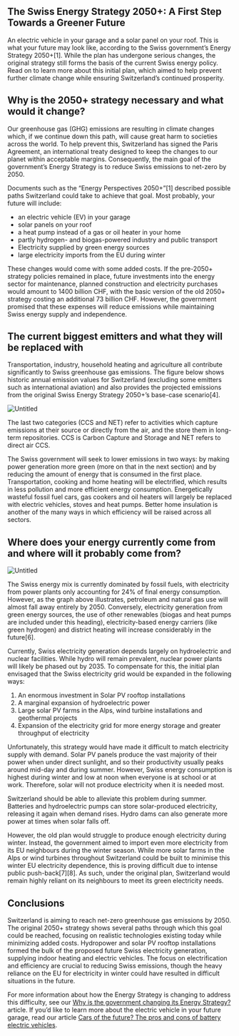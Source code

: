 ## **The Swiss Energy Strategy 2050+: A First Step Towards a Greener Future**

An electric vehicle in your garage and a solar panel on your roof. This is what your future may look like, according to the Swiss government’s Energy Strategy 2050+[1]. While the plan has undergone serious changes, the original strategy still forms the basis of the current Swiss energy policy. Read on to learn more about this initial plan, which aimed to help prevent further climate change while ensuring Switzerland’s continued prosperity.

## **Why is the 2050+ strategy necessary and what would it change?**

Our greenhouse gas (GHG) emissions are resulting in climate changes which, if we continue down this path, will cause great harm to societies across the world. To help prevent this, Switzerland has signed the Paris Agreement, an international treaty designed to keep the changes to our planet within acceptable margins. Consequently, the main goal of the government’s Energy Strategy is to reduce Swiss emissions to net-zero by 2050.

Documents such as the “Energy Perspectives 2050+”[1] described possible paths Switzerland could take to achieve that goal. Most probably, your future will include:

- an electric vehicle (EV) in your garage
- solar panels on your roof
- a heat pump instead of a gas or oil heater in your home
- partly hydrogen- and biogas-powered industry and public transport
- Electricity supplied by green energy sources
- large electricity imports from the EU during winter

These changes would come with some added costs. If the pre-2050+ strategy policies remained in place, future investments into the energy sector for maintenance, planned construction and electricity purchases would amount to 1400 billion CHF, with the basic version of the old 2050+ strategy costing an additional 73 billion CHF. However, the government promised that these expenses will reduce emissions while maintaining Swiss energy supply and independence.

## **The current biggest emitters and what they will be replaced with**

Transportation, industry, household heating and agriculture all contribute significantly to Swiss greenhouse gas emissions. The figure below shows historic annual emission values for Switzerland (excluding some emitters such as international aviation) and also provides the projected emissions from the original Swiss Energy Strategy 2050+’s base-case scenario[4].

![Untitled](https://prod-files-secure.s3.us-west-2.amazonaws.com/1e060a9b-70de-4b45-8e0a-1f9b533a9fb7/0425d6e7-7bff-4eb3-b563-84cd623db438/Untitled.png)

The last two categories (CCS and NET) refer to activities which capture emissions at their source or directly from the air, and the store them in long-term repositories. CCS is Carbon Capture and Storage and NET refers to direct air CCS.

The Swiss government will seek to lower emissions in two ways: by making power generation more green (more on that in the next section) and by reducing the amount of energy that is consumed in the first place. Transportation, cooking and home heating will be electrified, which results in less pollution and more efficient energy consumption. Energetically wasteful fossil fuel cars, gas cookers and oil heaters will largely be replaced with electric vehicles, stoves and heat pumps. Better home insulation is another of the many ways in which efficiency will be raised across all sectors.

## **Where does your energy currently come from and where will it probably come from?**

![Untitled](https://prod-files-secure.s3.us-west-2.amazonaws.com/1e060a9b-70de-4b45-8e0a-1f9b533a9fb7/a33f30a4-b213-42eb-9bb1-5bb124322c3a/Untitled.png)

The Swiss energy mix is currently dominated by fossil fuels, with electricity from power plants only accounting for 24% of final energy consumption. However, as the graph above illustrates, petroleum and natural gas use will almost fall away entirely by 2050. Conversely, electricity generation from green energy sources, the use of other renewables (biogas and heat pumps are included under this heading), electricity-based energy carriers (like green hydrogen) and district heating will increase considerably in the future[6].

Currently, Swiss electricity generation depends largely on hydroelectric and nuclear facilities. While hydro will remain prevalent, nuclear power plants will likely be phased out by 2035. To compensate for this, the initial plan envisaged that the Swiss electricity grid would be expanded in the following ways:

1. An enormous investment in Solar PV rooftop installations
2. A marginal expansion of hydroelectric power
3. Large solar PV farms in the Alps, wind turbine installations and geothermal projects
4. Expansion of the electricity grid for more energy storage and greater throughput of electricity 

Unfortunately, this strategy would have made it difficult to match electricity supply with demand. Solar PV panels produce the vast majority of their power when under direct sunlight, and so their productivity usually peaks around mid-day and during summer. However, Swiss energy consumption is highest during winter and low at noon when everyone is at school or at work. Therefore, solar will not produce electricity when it is needed most.

Switzerland should be able to alleviate this problem during summer. Batteries and hydroelectric pumps can store solar-produced electricity, releasing it again when demand rises. Hydro dams can also generate more power at times when solar falls off.

However, the old plan would struggle to produce enough electricity during winter. Instead, the government aimed to import even more electricity from its EU neighbours during the winter season. While more solar farms in the Alps or wind turbines throughout Switzerland could be built to minimise this winter EU electricity dependence, this is proving difficult due to intense public push-back[7][8]. As such, under the original plan, Switzerland would remain highly reliant on its neighbours to meet its green electricity needs.

## **Conclusions**

Switzerland is aiming to reach net-zero greenhouse gas emissions by 2050. The original 2050+ strategy shows several paths through which this goal could be reached, focusing on realistic technologies existing today while minimizing added costs. Hydropower and solar PV rooftop installations formed the bulk of the proposed future Swiss electricity generation, supplying indoor heating and electric vehicles. The focus on electrification and efficiency are crucial to reducing Swiss emissions, though the heavy reliance on the EU for electricity in winter could have resulted in difficult situations in the future.

For more information about how the Energy Strategy is changing to address this difficulty, see our [Why is the government changing its Energy Strategy?](https://www.notion.so/Why-is-the-government-changing-its-Energy-Strategy-bff0918153194a8faa0522c48efa44a2?pvs=21) article. If you’d like to learn more about the electric vehicle in your future garage, read our article [Cars of the future? The pros and cons of battery electric vehicles](https://www.notion.so/Cars-of-the-future-The-pros-and-cons-of-battery-electric-vehicles-cd7e03625951402ab3d0839537f19573?pvs=21).
